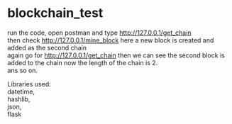 # blockchain_test

run the code, open postman and type http://127.0.0.1/get_chain<br />
then check http://127.0.0.1/mine_block here a new block is created and added as the second chain<br />
again go for http://127.0.0.1/get_chain then we can see the second block is added to the chain now the length of the chain is 2.<br />
ans so on.<br />

Libraries used: <br />
datetime,<br />
hashlib,<br />
json,<br />
flask<br />
